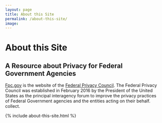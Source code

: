 ```yaml
---
layout: page
title: About this Site
permalink: /about-this-site/
image:
---
```


# About this Site

## A Resource about Privacy for Federal Government Agencies

[Fpc.gov](https://www.fpc.gov/) is the website of the [Federal Privacy Council](https://www.fpc.gov/privacy/federal-privacy-council/). The Federal Privacy Council 
was established in February 2016 by the President of the United States as the principal 
interagency forum to improve the privacy practices of Federal Government agencies 
and the entities acting on their behalf.
collect.

{% include about-this-site.html %}